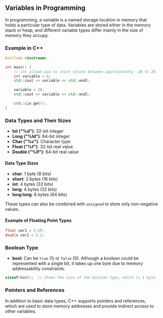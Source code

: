 ## Variables in Programming  
   
In programming, a variable is a named storage location in memory that holds a particular type of data. Variables are stored either in the memory stack or heap, and different variable types differ mainly in the size of memory they occupy.  
   
### Example in C++  
   
```cpp  
#include <iostream>  
   
int main() {  
    // int allows you to store values between approximately -2B to 2B  
    int variable = 8;  
    std::cout << variable << std::endl;  
  
    variable = 20;  
    std::cout << variable << std::endl;  
  
    std::cin.get();  
}  
```  
   
### Data Types and Their Sizes  
   
- **Int ("%d")**: 32-bit integer  
- **Long ("%ld")**: 64-bit integer  
- **Char ("%c")**: Character type  
- **Float ("%f")**: 32-bit real value  
- **Double ("%lf")**: 64-bit real value  
   
#### Data Type Sizes  
- **char**: 1 byte (8 bits)  
- **short**: 2 bytes (16 bits)  
- **int**: 4 bytes (32 bits)  
- **long**: 4 bytes (32 bits)  
- **long long**: 8 bytes (64 bits)  
   
These types can also be combined with `unsigned` to store only non-negative values.  
   
#### Example of Floating Point Types  
   
```cpp  
float var1 = 5.5f;  
double var2 = 5.2;  
```  
   
### Boolean Type  
   
- **bool**: Can be `true` (1) or `false` (0). Although a boolean could be represented with a single bit, it takes up one byte due to memory addressability constraints.  
   
```cpp  
sizeof(bool);  // Shows the size of the boolean type, which is 1 byte  
```  
   
### Pointers and References  
   
In addition to basic data types, C++ supports pointers and references, which are used to store memory addresses and provide indirect access to other variables.